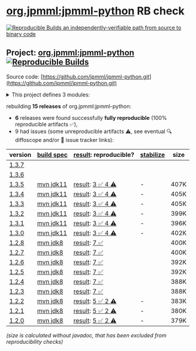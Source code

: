[org.jpmml:jpmml-python](https://central.sonatype.com/artifact/org.jpmml/jpmml-python/versions) RB check
=======

[![Reproducible Builds](https://reproducible-builds.org/images/logos/rb.svg) an independently-verifiable path from source to binary code](https://reproducible-builds.org/)

## Project: [org.jpmml:jpmml-python](https://central.sonatype.com/artifact/org.jpmml/jpmml-python/versions) [![Reproducible Builds](https://img.shields.io/endpoint?url=https://raw.githubusercontent.com/jvm-repo-rebuild/reproducible-central/master/content/org/jpmml/jpmml-python/badge.json)](https://github.com/jvm-repo-rebuild/reproducible-central/blob/master/content/org/jpmml/jpmml-python/README.md)

Source code: [https://github.com/jpmml/jpmml-python.git](https://github.com/jpmml/jpmml-python.git)

<details><summary>This project defines 3 modules:</summary>

* [org.jpmml:jpmml-python](https://central.sonatype.com/artifact/org.jpmml/jpmml-python/overview)
* [org.jpmml:pmml-python](https://central.sonatype.com/artifact/org.jpmml/pmml-python/overview)
* [org.jpmml:pmml-python-testing](https://central.sonatype.com/artifact/org.jpmml/pmml-python-testing/overview)
</details>

rebuilding **15 releases** of org.jpmml:jpmml-python:
- **6** releases were found successfully **fully reproducible** (100% reproducible artifacts :white_check_mark:),
- 9 had issues (some unreproducible artifacts :warning:, see eventual :mag: diffoscope and/or :memo: issue tracker links):

| version | [build spec](/BUILDSPEC.md) | [result](https://reproducible-builds.org/docs/jvm/): reproducible? | [stabilize](https://github.com/google/oss-rebuild/blob/main/cmd/stabilize/README.md) | size |
| -- | --------- | ------ | ------ | -- |
| [1.3.7](https://central.sonatype.com/artifact/org.jpmml/jpmml-python/1.3.7/pom) | | | |
| [1.3.6](https://central.sonatype.com/artifact/org.jpmml/jpmml-python/1.3.6/pom) | | | |
| [1.3.5](https://central.sonatype.com/artifact/org.jpmml/jpmml-python/1.3.5/pom) | [mvn jdk11](jpmml-python-1.3.5.buildspec) | [result](jpmml-python-1.3.5.buildinfo): [3 :white_check_mark:  4 :warning:](jpmml-python-1.3.5.buildcompare) | - | 407K |
| [1.3.4](https://central.sonatype.com/artifact/org.jpmml/jpmml-python/1.3.4/pom) | [mvn jdk11](jpmml-python-1.3.4.buildspec) | [result](jpmml-python-1.3.4.buildinfo): [3 :white_check_mark:  4 :warning:](jpmml-python-1.3.4.buildcompare) | - | 405K |
| [1.3.3](https://central.sonatype.com/artifact/org.jpmml/jpmml-python/1.3.3/pom) | [mvn jdk11](jpmml-python-1.3.3.buildspec) | [result](jpmml-python-1.3.3.buildinfo): [3 :white_check_mark:  4 :warning:](jpmml-python-1.3.3.buildcompare) | - | 405K |
| [1.3.2](https://central.sonatype.com/artifact/org.jpmml/jpmml-python/1.3.2/pom) | [mvn jdk11](jpmml-python-1.3.2.buildspec) | [result](jpmml-python-1.3.2.buildinfo): [3 :white_check_mark:  4 :warning:](jpmml-python-1.3.2.buildcompare) | - | 399K |
| [1.3.1](https://central.sonatype.com/artifact/org.jpmml/jpmml-python/1.3.1/pom) | [mvn jdk11](jpmml-python-1.3.1.buildspec) | [result](jpmml-python-1.3.1.buildinfo): [3 :white_check_mark:  4 :warning:](jpmml-python-1.3.1.buildcompare) | - | 396K |
| [1.3.0](https://central.sonatype.com/artifact/org.jpmml/jpmml-python/1.3.0/pom) | [mvn jdk11](jpmml-python-1.3.0.buildspec) | [result](jpmml-python-1.3.0.buildinfo): [3 :white_check_mark:  4 :warning:](jpmml-python-1.3.0.buildcompare) | - | 402K |
| [1.2.8](https://central.sonatype.com/artifact/org.jpmml/jpmml-python/1.2.8/pom) | [mvn jdk8](jpmml-python-1.2.8.buildspec) | [result](jpmml-python-1.2.8.buildinfo): [7 :white_check_mark: ](jpmml-python-1.2.8.buildcompare) | | 400K |
| [1.2.7](https://central.sonatype.com/artifact/org.jpmml/jpmml-python/1.2.7/pom) | [mvn jdk8](jpmml-python-1.2.7.buildspec) | [result](jpmml-python-1.2.7.buildinfo): [7 :white_check_mark: ](jpmml-python-1.2.7.buildcompare) | | 400K |
| [1.2.6](https://central.sonatype.com/artifact/org.jpmml/jpmml-python/1.2.6/pom) | [mvn jdk8](jpmml-python-1.2.6.buildspec) | [result](jpmml-python-1.2.6.buildinfo): [7 :white_check_mark: ](jpmml-python-1.2.6.buildcompare) | | 392K |
| [1.2.5](https://central.sonatype.com/artifact/org.jpmml/jpmml-python/1.2.5/pom) | [mvn jdk8](jpmml-python-1.2.5.buildspec) | [result](jpmml-python-1.2.5.buildinfo): [7 :white_check_mark: ](jpmml-python-1.2.5.buildcompare) | | 392K |
| [1.2.4](https://central.sonatype.com/artifact/org.jpmml/jpmml-python/1.2.4/pom) | [mvn jdk8](jpmml-python-1.2.4.buildspec) | [result](jpmml-python-1.2.4.buildinfo): [7 :white_check_mark: ](jpmml-python-1.2.4.buildcompare) | | 388K |
| [1.2.3](https://central.sonatype.com/artifact/org.jpmml/jpmml-python/1.2.3/pom) | [mvn jdk8](jpmml-python-1.2.3.buildspec) | [result](jpmml-python-1.2.3.buildinfo): [7 :white_check_mark: ](jpmml-python-1.2.3.buildcompare) | | 388K |
| [1.2.2](https://central.sonatype.com/artifact/org.jpmml/jpmml-python/1.2.2/pom) | [mvn jdk8](jpmml-python-1.2.2.buildspec) | [result](jpmml-python-1.2.2.buildinfo): [5 :white_check_mark:  2 :warning:](jpmml-python-1.2.2.buildcompare) | - | 383K |
| [1.2.1](https://central.sonatype.com/artifact/org.jpmml/jpmml-python/1.2.1/pom) | [mvn jdk8](jpmml-python-1.2.1.buildspec) | [result](jpmml-python-1.2.1.buildinfo): [5 :white_check_mark:  2 :warning:](jpmml-python-1.2.1.buildcompare) | - | 380K |
| [1.2.0](https://central.sonatype.com/artifact/org.jpmml/jpmml-python/1.2.0/pom) | [mvn jdk8](jpmml-python-1.2.0.buildspec) | [result](jpmml-python-1.2.0.buildinfo): [5 :white_check_mark:  2 :warning:](jpmml-python-1.2.0.buildcompare) | - | 379K |

<i>(size is calculated without javadoc, that has been excluded from reproducibility checks)</i>
